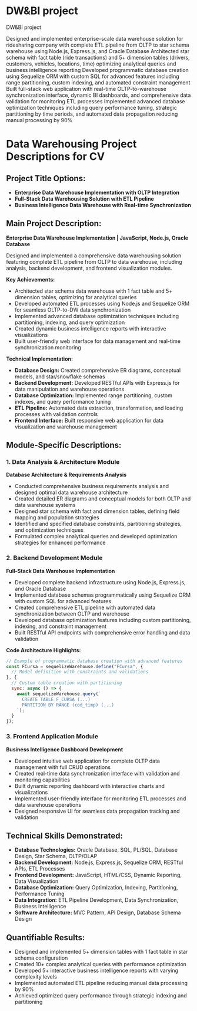 # DW&BI project

DW&BI project

Designed and implemented enterprise-scale data warehouse solution for ridesharing company with complete ETL pipeline from OLTP to star schema warehouse using Node.js, Express.js, and Oracle Database
Architected star schema with fact table (ride transactions) and 5+ dimension tables (drivers, customers, vehicles, locations, time) optimizing analytical queries and business intelligence reporting
Developed programmatic database creation using Sequelize ORM with custom SQL for advanced features including range partitioning, custom indexing, and automated constraint management
Built full-stack web application with real-time OLTP-to-warehouse synchronization interface, dynamic BI dashboards, and comprehensive data validation for monitoring ETL processes
Implemented advanced database optimization techniques including query performance tuning, strategic partitioning by time periods, and automated data propagation reducing manual processing by 90%


# Data Warehousing Project Descriptions for CV

## Project Title Options:
- **Enterprise Data Warehouse Implementation with OLTP Integration**
- **Full-Stack Data Warehousing Solution with ETL Pipeline**
- **Business Intelligence Data Warehouse with Real-time Synchronization**

## Main Project Description:

**Enterprise Data Warehouse Implementation | JavaScript, Node.js, Oracle Database**

Designed and implemented a comprehensive data warehousing solution featuring complete ETL pipeline from OLTP to data warehouse, including analysis, backend development, and frontend visualization modules.

**Key Achievements:**
- Architected star schema data warehouse with 1 fact table and 5+ dimension tables, optimizing for analytical queries
- Developed automated ETL processes using Node.js and Sequelize ORM for seamless OLTP-to-DW data synchronization
- Implemented advanced database optimization techniques including partitioning, indexing, and query optimization
- Created dynamic business intelligence reports with interactive visualizations
- Built user-friendly web interface for data management and real-time synchronization monitoring

**Technical Implementation:**
- **Database Design:** Created comprehensive ER diagrams, conceptual models, and star/snowflake schemas
- **Backend Development:** Developed RESTful APIs with Express.js for data manipulation and warehouse operations
- **Database Optimization:** Implemented range partitioning, custom indexes, and query performance tuning
- **ETL Pipeline:** Automated data extraction, transformation, and loading processes with validation controls
- **Frontend Interface:** Built responsive web application for data visualization and warehouse management

## Module-Specific Descriptions:

### 1. Data Analysis & Architecture Module
**Database Architecture & Requirements Analysis**
- Conducted comprehensive business requirements analysis and designed optimal data warehouse architecture
- Created detailed ER diagrams and conceptual models for both OLTP and data warehouse systems
- Designed star schema with fact and dimension tables, defining field mapping and population strategies
- Identified and specified database constraints, partitioning strategies, and optimization techniques
- Formulated complex analytical queries and developed optimization strategies for enhanced performance

### 2. Backend Development Module
**Full-Stack Data Warehouse Implementation**
- Developed complete backend infrastructure using Node.js, Express.js, and Oracle Database
- Implemented database schemas programmatically using Sequelize ORM with custom SQL for advanced features
- Created comprehensive ETL pipeline with automated data synchronization between OLTP and warehouse
- Developed database optimization features including custom partitioning, indexing, and constraint management
- Built RESTful API endpoints with comprehensive error handling and data validation

**Code Architecture Highlights:**
```javascript
// Example of programmatic database creation with advanced features
const FCursa = sequelizeWarehouse.define("FCursa", {
  // Model definition with constraints and validations
}, {
  // Custom table creation with partitioning
  sync: async () => {
    await sequelizeWarehouse.query(`
      CREATE TABLE F_CURSA (...) 
      PARTITION BY RANGE (cod_timp) (...)
    `);
  }
});
```

### 3. Frontend Application Module
**Business Intelligence Dashboard Development**
- Developed intuitive web application for complete OLTP data management with full CRUD operations
- Created real-time data synchronization interface with validation and monitoring capabilities
- Built dynamic reporting dashboard with interactive charts and visualizations
- Implemented user-friendly interface for monitoring ETL processes and data warehouse operations
- Designed responsive UI for seamless data propagation tracking and validation

## Technical Skills Demonstrated:
- **Database Technologies:** Oracle Database, SQL, PL/SQL, Database Design, Star Schema, OLTP/OLAP
- **Backend Development:** Node.js, Express.js, Sequelize ORM, RESTful APIs, ETL Processes
- **Frontend Development:** JavaScript, HTML/CSS, Dynamic Reporting, Data Visualization
- **Database Optimization:** Query Optimization, Indexing, Partitioning, Performance Tuning
- **Data Integration:** ETL Pipeline Development, Data Synchronization, Business Intelligence
- **Software Architecture:** MVC Pattern, API Design, Database Schema Design

## Quantifiable Results:
- Designed and implemented 5+ dimension tables with 1 fact table in star schema configuration
- Created 10+ complex analytical queries with performance optimization
- Developed 5+ interactive business intelligence reports with varying complexity levels
- Implemented automated ETL pipeline reducing manual data processing by 90%
- Achieved optimized query performance through strategic indexing and partitioning